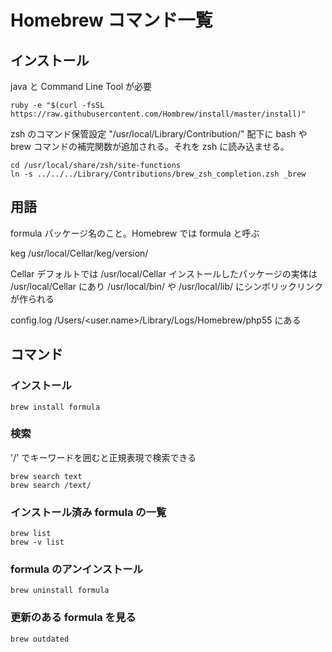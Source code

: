# Homebrew コマンド一覧

## インストール
java と Command Line Tool が必要

```
ruby -e "$(curl -fsSL https://raw.githubusercontent.com/Hombrew/install/master/install)"
```

zsh のコマンド保管設定
"/usr/local/Library/Contribution/" 配下に bash や brew コマンドの補完関数が追加される。それを zsh に読み込ませる。

```
cd /usr/local/share/zsh/site-functions
ln -s ../../../Library/Contributions/brew_zsh_completion.zsh _brew
```

## 用語

formula
パッケージ名のこと。Homebrew では formula と呼ぶ

keg
/usr/local/Cellar/keg/version/

Cellar
デフォルトでは /usr/local/Cellar
インストールしたパッケージの実体は /usr/local/Cellar にあり /usr/local/bin/ や /usr/local/lib/ にシンボリックリンクが作られる

config.log
/Users/<user.name>/Library/Logs/Homebrew/php55 にある

## コマンド

### インストール

```
brew install formula
```

### 検索
'/' でキーワードを囲むと正規表現で検索できる

```
brew search text
brew search /text/
```

### インストール済み formula の一覧

```
brew list
brew -v list
```

### formula のアンインストール

```
brew uninstall formula
```

### 更新のある formula を見る

```
brew outdated
```

